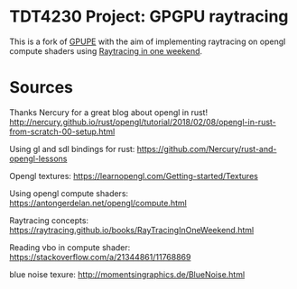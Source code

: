 # TDT4230 Project: GPGPU raytracing

This is a fork of [GPUPE](https://github.com/Avokadoen/GPUPE) with the aim of implementing raytracing on 
opengl compute shaders using [Raytracing in one weekend](https://raytracing.github.io/books/RayTracingInOneWeekend.html).

# Sources
Thanks Nercury for a great blog about opengl in rust!
http://nercury.github.io/rust/opengl/tutorial/2018/02/08/opengl-in-rust-from-scratch-00-setup.html

Using gl and sdl bindings for rust: https://github.com/Nercury/rust-and-opengl-lessons 

Opengl textures: https://learnopengl.com/Getting-started/Textures

Using opengl compute shaders: https://antongerdelan.net/opengl/compute.html

Raytracing concepts: https://raytracing.github.io/books/RayTracingInOneWeekend.html

Reading vbo in compute shader: https://stackoverflow.com/a/21344861/11768869

blue noise texure: http://momentsingraphics.de/BlueNoise.html